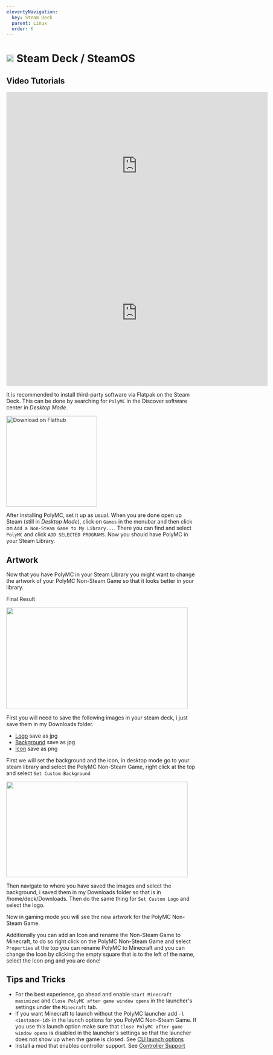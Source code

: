 ```yaml
---
eleventyNavigation:
  key: Steam Deck
  parent: Linux
  order: 6
---
```

# <img src="https://www.vectorlogo.zone/logos/steampowered/steampowered-icon.svg" height="20"/> Steam Deck / SteamOS

## Video Tutorials
<iframe width="692" height="389" src="https://www.youtube.com/embed/UTVBqyvFCV8" title="YouTube video player" frameborder="0" allow="accelerometer; autoplay; clipboard-write; encrypted-media; gyroscope; picture-in-picture" allowfullscreen></iframe>
  
<iframe width="692" height="389" src="https://www.youtube.com/embed/6E2Enr5S78k" title="YouTube video player" frameborder="0" allow="accelerometer; autoplay; clipboard-write; encrypted-media; gyroscope; picture-in-picture" allowfullscreen></iframe>

It is recommended to install third-party software via Flatpak on the Steam Deck.
This can be done by searching for `PolyMC` in the Discover software center in *Desktop Mode*.

<a href='https://flathub.org/apps/details/org.polymc.PolyMC'><img width='240' alt='Download on Flathub' src='https://flathub.org/assets/badges/flathub-badge-en.png'/></a>

After installing PolyMC, set it up as usual.
When you are done open up Steam (still in *Desktop Mode*), click on `Games` in the menubar and then click on `Add a Non-Steam Game to My Library...`.
There you can find and select `PolyMC` and click `ADD SELECTED PROGRAMS`.
Now you should have PolyMC in your Steam Library.

## Artwork

Now that you have PolyMC in your Steam Library you might want to change the artwork of your PolyMC Non-Steam Game so that it looks better in your library.

Final Result

<img src="https://i.imgur.com/WXFkxCw.png" width="480" height="268.75"/>

First you will need to save the following images in your steam deck, i just save them in my Downloads folder.

- [Logo](https://www.minecraft.net/content/dam/games/minecraft/key-art/Games_Subnav_Minecraft-300x465.jpg) save as jpg
- [Background](https://news.xbox.com/en-us/wp-content/uploads/sites/2/2021/11/Minecraft-Caves-Cliffs-Part-II-Available-Now_JPG.jpg) save as jpg
- [Icon](https://theme.zdassets.com/theme_assets/2155033/bc270c23058d513de5124ffea6bf9199af7a2370.png) save as png

First we will set the background and the icon, in desktop mode go to your steam library and select the PolyMC Non-Steam Game, right click at the top and select `Set Custom Background`

<img src="https://i.imgur.com/jaqjRob.png" width="480" height="253.25"/>

Then navigate to where you have saved the images and select the background, i saved them in my Downloads folder so that is in /home/deck/Downloads.
Then do the same thing for `Set Custom Logo` and select the logo.

Now in gaming mode you will see the new artwork for the PolyMC Non-Steam Game.

Additionally you can add an Icon and rename the Non-Steam Game to Minecraft, to do so right click on the PolyMC Non-Steam Game and select `Properties` at the top you can rename PolyMC to Minecraft and you can change the Icon by clicking the empty square that is to the left of the name, select the Icon png and you are done! 

## Tips and Tricks

- For the best experience, go ahead and enable `Start Minecraft maximized` and `Close PolyMC after game window opens` in the launcher's settings under the `Minecraft` tab.
- If you want Minecraft to launch without the PolyMC launcher add `-l <instance-id>` in the launch options for you PolyMC Non-Steam Game. If you use this launch option make sure that `Close PolyMC after game window opens` is disabled in the launcher's settings so that the launcher does not show up when the game is closed. See [CLI launch options](../../../getting-started/command-line-interface/)
- Install a mod that enables controller support. See [Controller Support](../../../getting-started/controller-support)


